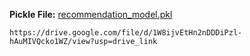 **Pickle File:** [recommendation_model.pkl](https://drive.google.com/file/d/1W8ijvEtHn2nDDDiPzl-hAuMIVQcko1WZ/view?usp=drive_link)
<pre><code>https://drive.google.com/file/d/1W8ijvEtHn2nDDDiPzl-hAuMIVQcko1WZ/view?usp=drive_link</code></pre>